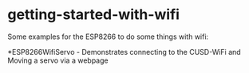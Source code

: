 # getting-started-with-wifi

Some examples for the ESP8266 to do some things with wifi:

*ESP8266WifiServo - Demonstrates connecting to the CUSD-WiFi and Moving a servo via a webpage

